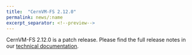 ```yaml
---
title:  "CernVM-FS 2.12.0"
permalink: news/:name
excerpt_separator: <!--preview-->
---
```


CernVM-FS 2.12.0 is a patch release. Please find the full release notes in our <a href="https://cvmfs.readthedocs.io/en/2.12/cpt-releasenotes.html">technical documentation</a>.

<!--preview-->
